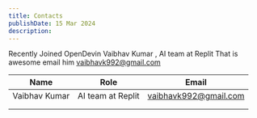 ```yaml
---
title: Contacts
publishDate: 15 Mar 2024
description: 
---
```


Recently Joined OpenDevin
Vaibhav Kumar , AI team at Replit      That is awesome email him
vaibhavk992@gmail.com


| Name          | Role              | Email                 |
| ------------- | ----------------- | --------------------- |
| Vaibhav Kumar | AI team at Replit | vaibhavk992@gmail.com |
|               |                   |                       |
|               |                   |                       |
